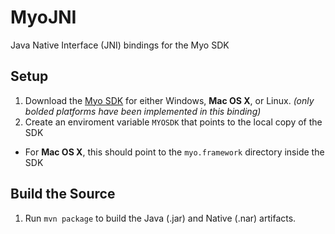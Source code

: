 MyoJNI
======
Java Native Interface (JNI) bindings for the Myo SDK

Setup
-----
1. Download the [Myo SDK](https://developer.thalmic.com/downloads) for either Windows, **Mac OS X**, or Linux. _(only bolded platforms have been implemented in this binding)_
2. Create an enviroment variable `MYOSDK` that points to the local copy of the SDK
 * For **Mac OS X**, this should point to the `myo.framework` directory inside the SDK

Build the Source
----------------
1. Run `mvn package` to build the Java (.jar) and Native (.nar) artifacts.
